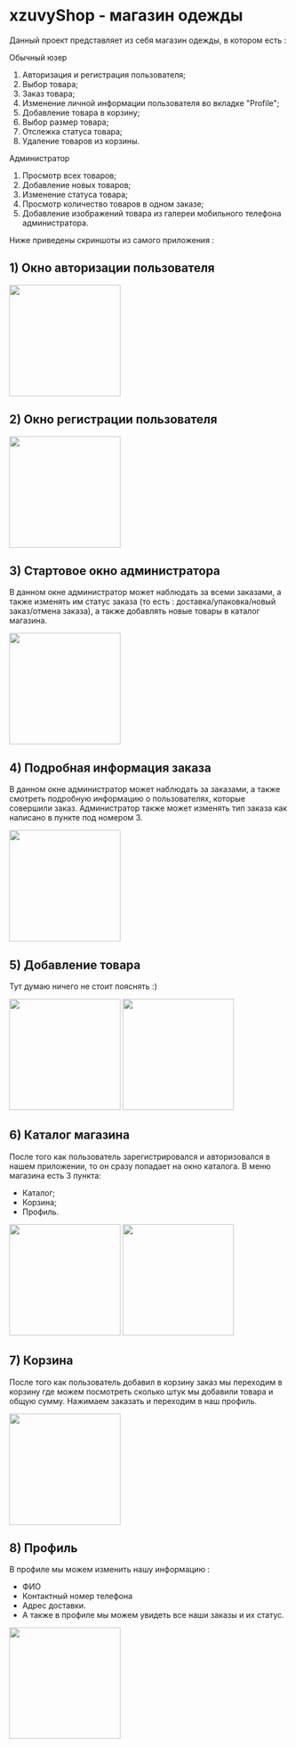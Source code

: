 # xzuvyShop - магазин одежды

Данный проект представляет из себя магазин одежды, в котором есть :

Обычный юзер
1) Авторизация и регистрация пользователя;
2) Выбор товара;
3) Заказ товара;
4) Изменение личной информации пользователя во вкладке "Profile";
5) Добавление товара в корзину;
6) Выбор размер товара;
7) Отслежка статуса товара;
8) Удаление товаров из корзины.

Администратор
1) Просмотр всех товаров;
2) Добавление новых товаров;
3) Изменение статуса товара;
4) Просмотр количество товаров в одном заказе;
5) Добавление изображений товара из галереи мобильного телефона администратора.


Ниже приведены скриншоты из самого приложения :

## 1) Окно авторизации пользователя

<img src="https://user-images.githubusercontent.com/121957130/224999319-806c413a-5a27-4f20-ab33-b72a60ee288b.png" width="200">

## 2) Окно регистрации пользователя

<img src ="https://user-images.githubusercontent.com/121957130/225000156-ca7c23cb-a292-4deb-a4bb-95e579a737c6.png" width="200">

## 3) Стартовое окно администратора
В данном окне администратор может наблюдать за всеми заказами, а также изменять им статус заказа (то есть : доставка/упаковка/новый заказ/отмена заказа), 
а также добавлять новые товары в каталог магазина.


<img src="https://user-images.githubusercontent.com/121957130/225000700-3bd9bd9d-9c8a-4afd-826e-41c893da9c0f.png" width="200">

## 4) Подробная информация заказа
В данном окне администратор может наблюдать за заказами, а также смотреть подробную информацию о пользователях, которые совершили заказ. Администратор
также может изменять тип заказа как написано в пункте под номером 3.


<img src="https://user-images.githubusercontent.com/121957130/225001341-69580e46-3b0c-45b0-9849-d87c6e7d220a.png" width="200">


## 5) Добавление товара
Тут думаю ничего не стоит пояснять :)


<img src="https://user-images.githubusercontent.com/121957130/225002006-4d3f2125-b1d8-4a7b-b9a9-b986e3a5f8b5.png" width="200">
<img src="https://user-images.githubusercontent.com/121957130/225002495-948a5c10-434a-48d9-982e-52c63c86eb79.png" width="200">



## 6) Каталог магазина
После того как пользователь зарегистрировался и авторизовался в нашем приложении, то он сразу попадает на окно каталога.
В меню магазина есть 3 пункта:
- Каталог;
- Корзина;
- Профиль.

<img src="https://user-images.githubusercontent.com/121957130/225002715-bcd3cc39-f757-4063-9c5c-424bb9d3bb03.png" width="200">
<img src= "https://user-images.githubusercontent.com/121957130/225003271-9f1d11e6-f3eb-49cc-976d-3090330130b6.png" width="200">

## 7) Корзина
После того как пользователь добавил в корзину заказ мы переходим в корзину где можем посмотреть сколько штук мы добавили товара и общую сумму.
Нажимаем заказать и переходим в наш профиль.


<img src="https://user-images.githubusercontent.com/121957130/225003615-88a1f0ca-da39-46f0-a449-bff9896c2e47.png" width="200">


## 8) Профиль
В профиле мы можем изменить нашу информацию :
- ФИО
- Контактный номер телефона
- Адрес доставки.
- А также в профиле мы можем увидеть все наши заказы и их статус.


<img src="https://user-images.githubusercontent.com/121957130/225004273-894733bf-ce0a-42cb-b4b1-2f402c9c5296.png" width="200">

